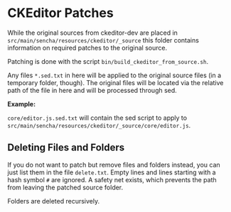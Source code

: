 # CKEditor Patches

While the original sources from ckeditor-dev are placed in `src/main/sencha/resources/ckeditor/_source`
this folder contains information on required patches to the original source.

Patching is done with the script `bin/build_ckeditor_from_source.sh`.
 
Any files `*.sed.txt` in here will be applied to the original source files (in a
temporary folder, though). The original files will be located via the relative path
of the file in here and will be processed through sed.

**Example:**

`core/editor.js.sed.txt` will contain the sed script to apply to
`src/main/sencha/resources/ckeditor/_source/core/editor.js`.

## Deleting Files and Folders

If you do not want to patch but remove files and folders instead, you can just
list them in the file `delete.txt`. Empty lines and lines starting with a hash
symbol `#` are ignored. A safety net exists, which prevents the path from leaving
the patched source folder.

Folders are deleted recursively.
